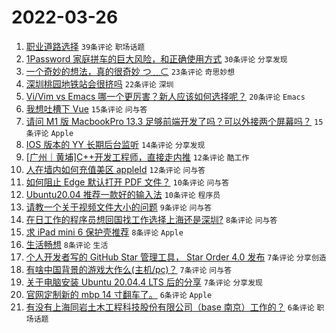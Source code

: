 # 2022-03-26

1. [职业道路选择](https://www.v2ex.com/t/842986) `39条评论` `职场话题`
1. [1Password 家庭拼车的巨大风险，和正确使用方式](https://www.v2ex.com/t/842995) `30条评论` `分享发现`
1. [一个奇妙的想法，真的很奇妙 つ﹏⊂](https://www.v2ex.com/t/842994) `23条评论` `奇思妙想`
1. [深圳桃园地铁站会很挤吗](https://www.v2ex.com/t/842997) `22条评论` `深圳`
1. [Vi/Vim vs Emacs 哪一个更厉害？新人应该如何选择呢？](https://www.v2ex.com/t/843001) `20条评论` `Emacs`
1. [我想吐槽下 Vue](https://www.v2ex.com/t/842996) `15条评论` `问与答`
1. [请问 M1 版 MacbookPro 13.3 足够前端开发了吗？可以外接两个屏幕吗？](https://www.v2ex.com/t/842993) `15条评论` `Apple`
1. [IOS 版本的 YY 长期后台监听](https://www.v2ex.com/t/843002) `14条评论` `分享发现`
1. [[广州｜黄埔]C++开发工程师，直接走内推](https://www.v2ex.com/t/842991) `12条评论` `酷工作`
1. [人在墙内如何充值美区 appleId](https://www.v2ex.com/t/842987) `12条评论` `问与答`
1. [如何阻止 Edge 默认打开 PDF 文件？](https://www.v2ex.com/t/843010) `10条评论` `问与答`
1. [Ubuntu20.04 推荐一款好的输入法](https://www.v2ex.com/t/843003) `10条评论` `程序员`
1. [请教一个关于视频文件大小的问题](https://www.v2ex.com/t/843025) `9条评论` `问与答`
1. [在日工作的程序员想回国找工作选择上海还是深圳?](https://www.v2ex.com/t/843017) `8条评论` `问与答`
1. [求 iPad mini 6 保护壳推荐](https://www.v2ex.com/t/843004) `8条评论` `Apple`
1. [生活畅想](https://www.v2ex.com/t/842998) `8条评论` `生活`
1. [个人开发者写的 GitHub Star 管理工具， Star Order 4.0 发布](https://www.v2ex.com/t/843033) `7条评论` `分享创造`
1. [有啥中国背景的游戏大作么(主机/pc)？](https://www.v2ex.com/t/843018) `7条评论` `问与答`
1. [关于电脑安装 Ubuntu 20.04.4 LTS 后的分享](https://www.v2ex.com/t/842989) `7条评论` `分享发现`
1. [官网定制新的 mbp 14 寸翻车了。](https://www.v2ex.com/t/843014) `6条评论` `Apple`
1. [有没有上海同岩土木工程科技股份有限公司（base 南京）工作的？](https://www.v2ex.com/t/842982) `6条评论` `职场话题`
